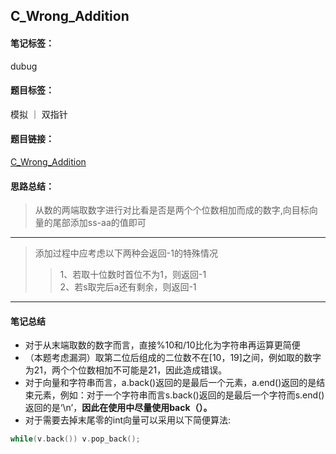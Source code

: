 ## C_Wrong_Addition
#### 笔记标签：  
dubug
#### 题目标签：  
模拟 ｜ 双指针
#### 题目链接：  
[C_Wrong_Addition](https://codeforces.com/contest/1619/problem/C)
#### 思路总结：  
>  从数的两端取数字进行对比看是否是两个个位数相加而成的数字,向目标向量的尾部添加ss-aa的值即可
***
> 添加过程中应考虑以下两种会返回-1的特殊情况  
>> 1、若取十位数时首位不为1，则返回-1  
>> 2、若s取完后a还有剩余，则返回-1    
***
#### 笔记总结
* 对于从末端取数的数字而言，直接%10和/10比化为字符串再运算更简便  
* （本题考虑漏洞）取第二位后组成的二位数不在[10，19]之间，例如取的数字为21，两个个位数相加不可能是21，因此造成错误。
* 对于向量和字符串而言，a.back()返回的是最后一个元素，a.end()返回的是结束元素，例如：对于一个字符串而言s.back()返回的是最后一个字符而s.end()返回的是‘\n’，**因此在使用中尽量使用back（）。**
* 对于需要去掉末尾零的int向量可以采用以下简便算法:
~~~c++
while(v.back()) v.pop_back();
~~~